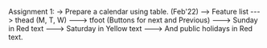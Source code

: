 Assignment 1: -> Prepare a calendar using table. (Feb'22) --> Feature list ---> thead (M, T, W) ---> tfoot (Buttons for next and Previous) ---> Sunday in Red text ---> Saturday in Yellow text ---> And public holidays in Red text.
